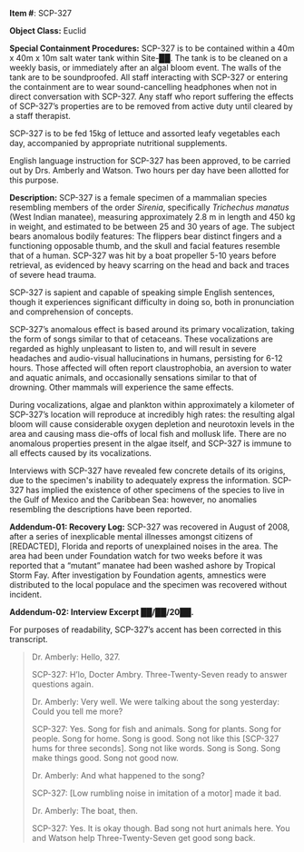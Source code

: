 **Item #**: SCP-327

**Object Class:** Euclid

**Special Containment Procedures:** SCP-327 is to be contained within a 40m x 40m x 10m salt water tank within Site-██. The tank is to be cleaned on a weekly basis, or immediately after an algal bloom event. The walls of the tank are to be soundproofed. All staff interacting with SCP-327 or entering the containment are to wear sound-cancelling headphones when not in direct conversation with SCP-327. Any staff who report suffering the effects of SCP-327’s properties are to be removed from active duty until cleared by a staff therapist.

SCP-327 is to be fed 15kg of lettuce and assorted leafy vegetables each day, accompanied by appropriate nutritional supplements.

English language instruction for SCP-327 has been approved, to be carried out by Drs. Amberly and Watson. Two hours per day have been allotted for this purpose.

**Description:** SCP-327 is a female specimen of a mammalian species resembling members of the order _Sirenia_, specifically _Trichechus manatus_ (West Indian manatee), measuring approximately 2.8 m in length and 450 kg in weight, and estimated to be between 25 and 30 years of age. The subject bears anomalous bodily features: The flippers bear distinct fingers and a functioning opposable thumb, and the skull and facial features resemble that of a human. SCP-327 was hit by a boat propeller 5-10 years before retrieval, as evidenced by heavy scarring on the head and back and traces of severe head trauma.

SCP-327 is sapient and capable of speaking simple English sentences, though it experiences significant difficulty in doing so, both in pronunciation and comprehension of concepts.

SCP-327’s anomalous effect is based around its primary vocalization, taking the form of songs similar to that of cetaceans. These vocalizations are regarded as highly unpleasant to listen to, and will result in severe headaches and audio-visual hallucinations in humans, persisting for 6-12 hours. Those affected will often report claustrophobia, an aversion to water and aquatic animals, and occasionally sensations similar to that of drowning. Other mammals will experience the same effects.

During vocalizations, algae and plankton within approximately a kilometer of SCP-327’s location will reproduce at incredibly high rates: the resulting algal bloom will cause considerable oxygen depletion and neurotoxin levels in the area and causing mass die-offs of local fish and mollusk life. There are no anomalous properties present in the algae itself, and SCP-327 is immune to all effects caused by its vocalizations.

Interviews with SCP-327 have revealed few concrete details of its origins, due to the specimen's inability to adequately express the information. SCP-327 has implied the existence of other specimens of the species to live in the Gulf of Mexico and the Caribbean Sea: however, no anomalies resembling the descriptions have been reported.

**Addendum-01: Recovery Log:** SCP-327 was recovered in August of 2008, after a series of inexplicable mental illnesses amongst citizens of \[REDACTED\], Florida and reports of unexplained noises in the area. The area had been under Foundation watch for two weeks before it was reported that a “mutant” manatee had been washed ashore by Tropical Storm Fay. After investigation by Foundation agents, amnestics were distributed to the local populace and the specimen was recovered without incident.

**Addendum-02: Interview Excerpt ██/██/20██.**

For purposes of readability, SCP-327’s accent has been corrected in this transcript.

> Dr. Amberly: Hello, 327.
> 
> SCP-327: H’lo, Docter Ambry. Three-Twenty-Seven ready to answer questions again.
> 
> Dr. Amberly: Very well. We were talking about the song yesterday: Could you tell me more?
> 
> SCP-327: Yes. Song for fish and animals. Song for plants. Song for people. Song for home. Song is good. Song not like this \[SCP-327 hums for three seconds\]. Song not like words. Song is Song. Song make things good. Song not good now.
> 
> Dr. Amberly: And what happened to the song?
> 
> SCP-327: \[Low rumbling noise in imitation of a motor\] made it bad.
> 
> Dr. Amberly: The boat, then.
> 
> SCP-327: Yes. It is okay though. Bad song not hurt animals here. You and Watson help Three-Twenty-Seven get good song back.